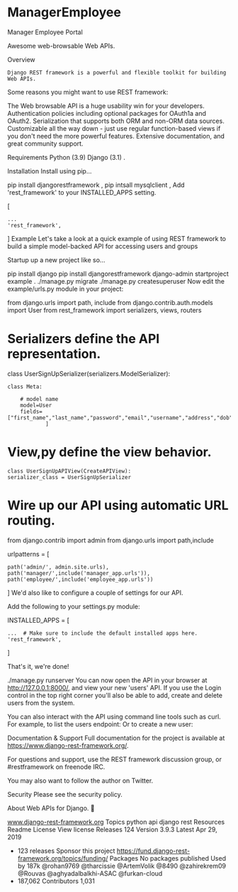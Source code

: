 # ManagerEmployee
Manager Employee Portal

Awesome web-browsable Web APIs.

Overview

    Django REST framework is a powerful and flexible toolkit for building Web APIs.

Some reasons you might want to use REST framework:

The Web browsable API is a huge usability win for your developers.
Authentication policies including optional packages for OAuth1a and OAuth2.
Serialization that supports both ORM and non-ORM data sources.
Customizable all the way down - just use regular function-based views if you don't need the more powerful features.
Extensive documentation, and great community support.






Requirements
Python (3.9)
Django (3.1)
.

Installation
Install using pip...


pip install djangorestframework ,
pip intsall mysqlclient ,
Add 'rest_framework' to your INSTALLED_APPS setting.



 [
    
    ...
    'rest_framework',
]
Example
Let's take a look at a quick example of using REST framework to build a simple model-backed API for accessing users and groups



Startup up a new project like so...

pip install django
pip install djangorestframework
django-admin startproject example .
./manage.py migrate
./manage.py createsuperuser
Now edit the example/urls.py module in your project:

from django.urls import path, include
from django.contrib.auth.models import User
from rest_framework import serializers,  views, routers

# Serializers define the API representation.


class UserSignUpSerializer(serializers.ModelSerializer):
    
    class Meta:
    
        # model name
        model=User
        fields=["first_name","last_name","password","email","username","address","dob","company",
                ]
                
# View,py define the view behavior.
    
    class UserSignUpAPIView(CreateAPIView):
    serializer_class = UserSignUpSerializer






# Wire up our API using automatic URL routing.

from django.contrib import admin
from django.urls import path,include



urlpatterns = [
    
    path('admin/', admin.site.urls),
    path('manager/',include('manager_app.urls')),
    path('employee/',include('employee_app.urls'))
]
We'd also like to configure a couple of settings for our API.

Add the following to your settings.py module:



INSTALLED_APPS = [
    
    ...  # Make sure to include the default installed apps here.
    'rest_framework',
]

That's it, we're done!

./manage.py runserver
You can now open the API in your browser at http://127.0.0.1:8000/, and view your new 'users' API. If you use the Login control in the top right corner you'll also be able to add, create and delete users from the system.

You can also interact with the API using command line tools such as curl. For example, to list the users endpoint:
Or to create a new user:


Documentation & Support
Full documentation for the project is available at https://www.django-rest-framework.org/.

For questions and support, use the REST framework discussion group, or #restframework on freenode IRC.

You may also want to follow the author on Twitter.

Security
Please see the security policy.

About
Web APIs for Django. 🎸

www.django-rest-framework.org
Topics
python api django rest
Resources
 Readme
License
 View license
Releases 124
Version 3.9.3
Latest
Apr 29, 2019
+ 123 releases
Sponsor this project
https://fund.django-rest-framework.org/topics/funding/
Packages
No packages published
Used by 187k
@rohan9769
@tharcissie
@ArtemVolik
@8490
@zahirekrem09
@Rouvas
@aghyadalbalkhi-ASAC
@furkan-cloud
+ 187,062
Contributors 1,031
